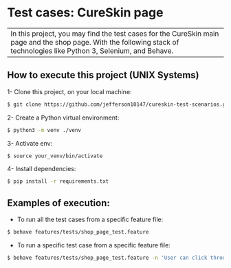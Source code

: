 # Test cases: CureSkin page

<table>
    <tr>
        <td>
            In this project, you may find the test cases for the CureSkin main page and the shop page.
            With the following stack of technologies like Python 3, Selenium, and Behave.
        </td>
    </tr>
</table>

## How to execute this project (UNIX Systems)

1- Clone this project, on your local machine:

```bash
$ git clone https://github.com/jefferson10147/cureskin-test-scenarios.git
```

2- Create a Python virtual environment:

```bash
$ python3 -m venv ./venv
```

3- Activate env:

```bash
$ source your_venv/bin/activate
```

4- Install dependencies:

```bash
$ pip install -r requirements.txt
```

## Examples of execution:

- To run all the test cases from a specific feature file:
```bash
$ behave features/tests/shop_page_test.feature
```

- To run a specific test case from a specific feature file:
```bash
$ behave features/tests/shop_page_test.feature -n 'User can click through the product collections'
```
